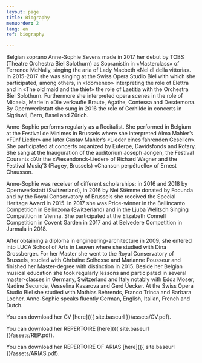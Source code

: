 ```yaml
---
layout: page
title: Biography
menuorder: 2
lang: en
ref: biography

---
```

Belgian soprano Anne-Sophie Sevens made in 2017 her debut by TOBS (Theatre Orchestra Biel Solothurn) as Sopranistin in «Masterclass» of Terrence McNally, singing the aria of Lady Macbeth «Nel dì della vittoria». In 2015-2017 she was singing at the Swiss Opera Studio Biel with which she participated, among others, in «Idomeneo» interpreting the role of Elettra and in «The old maid and the thief» the role of Laetitia with the Orchestra Biel Solothurn. Furthermore she interpreted opera scenes in the role of Micaela, Marie in «Die verkaufte Braut», Agathe, Contessa and Desdemona. By Opernwerkstatt she sung in 2016 the role of Gerhilde in concerts in Sigriswil, Bern, Basel and Zürich. 

Anne-Sophie performs regularly as a Recitalist. She performed in Belgium at the Festival de Minimes in Brussels where she interpreted Alma Mahler’s «Fünf Lieder» and later Gustav Mahler’s «Lieder eines fahrenden Gesellen». She participated at concerts organized by Euterpe, Davidsfonds and Rotary. She sang at the Inauguration of the auditorium Joseph Jongen, the Festival Courants d’Air the «Wesendonck-Lieder» of Richard Wagner and the Festival Musiq’3 (Flagey, Brussels) «Chanson perpétuelle» of Ernest Chausson. 

Anne-Sophie was receiver of different scholarships: in 2016 and 2018 by Opernwerkstatt (Switzerland), in 2016 by Nei Stëmme donated by Focunda and by the Royal Conservatory of Brussels she received the Special Heritage Award in 2015. 
In 2017 she was Price-winner in the Bellincanto Competition in Bellinzona (Switzerland) and in the Ljuba Welitsch Singing Competition in Vienna. She participated at the Elizabeth Connell Competition in Covent Garden in 2017 and at Belvedere Competition in Jurmala in 2018. 

After obtaining a diploma in engineering-architecture in 2009, she entered into LUCA School of Arts in Leuven where she studied with Dina Grossberger. For her Master she went to the Royal Conservatory of Brussels, studied with Christine Solhosse and Marianne Pousseur and finished her Master-degree with distinction in 2015. Beside her Belgian musical education she took regularly lessons and participated in several master-classes in Germany, Switzerland and Italy notably with Edda Moser, Nadine Secunde, Vesselina Kasarova and Gerd Uecker. At the Swiss Opera Studio Biel she studied with Mathias Behrends, Franco Trinca and Barbara Locher. Anne-Sophie speaks fluently German, English, Italian, French and Dutch. 
 


You can download her CV [here]({{ site.baseurl }}/assets/CV.pdf).

You can download her REPERTOIRE [here]({{ site.baseurl }}/assets/REP.pdf).

You can download her REPERTOIRE OF ARIAS [here]({{ site.baseurl }}/assets/ARIAS.pdf).
